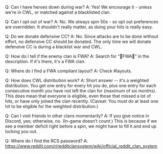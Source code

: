 Q: Can I have heroes down during war? 
A: Yes! We encourage it - unless we're in CWL, or matched against a blacklisted clan.

Q: Can I opt out of war? 
A: No. We always spin 50s - so opt out preferences are overridden. It shouldn't really matter, as doing your hits is really easy. 

Q: Do we donate defensive CC? 
A: No. Since attacks are to be done without effort, no defensive CC should be donated. The only time we will donate defensive CC is during a blacklist war and CWL. 

Q: How do I tell if the enemy clan is FWA? 
A: Search for “:gem:FWA:gem:” in the description. If it's there, it's a FWA clan. 

Q: Where do I find a FWA compliant layout? 
A: Check #layouts.

Q: How does CWL distribution work? 
A: Short answer -- it's a weighted distribution. You get one entry for every hit you do, plus one entry for each consecutive month you have not left the clan for (maximum of six months). This does mean that everyone is eligible, even those that missed a lot of hits, or have only joined the clan recently. (Caveat: You must do at least one hit to be eligible for the weighted distribution.) 

Q: Can I visit friends in other clans momentarily? 
A: If you give notice in Discord, yes; otherwise, no. (In-game doesn't count.) This is because if we see a member deficit right before a spin, we might have to fill it and end up locking you out. 

Q: Where do I find the RCS password? 
A: <https://www.reddit.com/r/redditclansystem/wiki/official_reddit_clan_system>